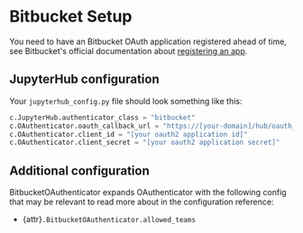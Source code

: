 # Bitbucket Setup

You need to have an Bitbucket OAuth application registered ahead of time, see
Bitbucket's official documentation about [registering an app].

[registering an app]: https://support.atlassian.com/bitbucket-cloud/docs/use-oauth-on-bitbucket-cloud/

## JupyterHub configuration

Your `jupyterhub_config.py` file should look something like this:

```python
c.JupyterHub.authenticator_class = "bitbucket"
c.OAuthenticator.oauth_callback_url = "https://[your-domain]/hub/oauth_callback"
c.OAuthenticator.client_id = "[your oauth2 application id]"
c.OAuthenticator.client_secret = "[your oauth2 application secret]"
```

## Additional configuration

BitbucketOAuthenticator expands OAuthenticator with the following config that may
be relevant to read more about in the configuration reference:

- {attr}`.BitbucketOAuthenticator.allowed_teams`
